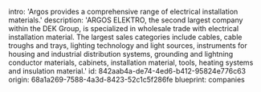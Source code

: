 intro: 'Argos provides a comprehensive range of electrical installation materials.'
description: 'ARGOS ELEKTRO, the second largest company within the DEK Group, is specialized in wholesale trade with electrical installation material. The largest sales categories include cables, cable troughs and trays, lighting technology and light sources, instruments for housing and industrial distribution systems, grounding and lightning conductor materials, cabinets, installation material, tools, heating systems and insulation material.'
id: 842aab4a-de74-4ed6-b412-95824e776c63
origin: 68a1a269-7588-4a3d-8423-52c1c5f286fe
blueprint: companies
